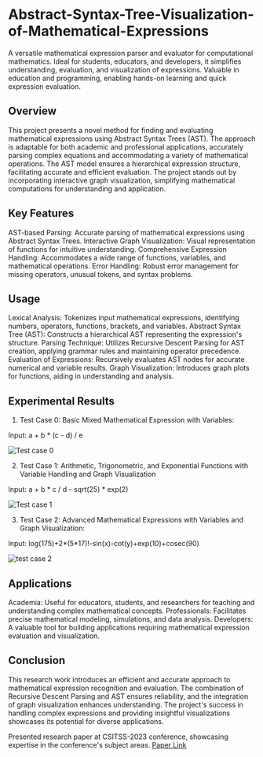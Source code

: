 # Abstract-Syntax-Tree-Visualization-of-Mathematical-Expressions
A versatile mathematical expression parser and evaluator for computational mathematics. Ideal for students, educators, and developers, it simplifies understanding, evaluation, and visualization of expressions. Valuable in education and programming, enabling hands-on learning and quick expression evaluation.


## Overview
This project presents a novel method for finding and evaluating mathematical expressions using Abstract Syntax Trees (AST). The approach is adaptable for both academic and professional applications, accurately parsing complex equations and accommodating a variety of mathematical operations. The AST model ensures a hierarchical expression structure, facilitating accurate and efficient evaluation. The project stands out by incorporating interactive graph visualization, simplifying mathematical computations for understanding and application.

## Key Features
AST-based Parsing: Accurate parsing of mathematical expressions using Abstract Syntax Trees.
Interactive Graph Visualization: Visual representation of functions for intuitive understanding.
Comprehensive Expression Handling: Accommodates a wide range of functions, variables, and mathematical operations.
Error Handling: Robust error management for missing operators, unusual tokens, and syntax problems.

## Usage
Lexical Analysis: Tokenizes input mathematical expressions, identifying numbers, operators, functions, brackets, and variables.
Abstract Syntax Tree (AST): Constructs a hierarchical AST representing the expression's structure.
Parsing Technique: Utilizes Recursive Descent Parsing for AST creation, applying grammar rules and maintaining operator precedence.
Evaluation of Expressions: Recursively evaluates AST nodes for accurate numerical and variable results.
Graph Visualization: Introduces graph plots for functions, aiding in understanding and analysis.

## Experimental Results

1. Test Case 0:  Basic Mixed Mathematical Expression with Variables:

Input: a + b * (c - d) / e

![Test case 0](https://github.com/shivatejapecheti/Abstract-Syntax-Tree-Visualization-of-Mathematical-Expressions/assets/126412107/27a68552-ee0b-4718-ad4a-02ea88c825c6)

2. Test Case 1: Arithmetic, Trigonometric, and Exponential Functions with Variable Handling and Graph Visualization

Input: a + b * c / d - sqrt(25) * exp(2)

![Test case 1](https://github.com/shivatejapecheti/Abstract-Syntax-Tree-Visualization-of-Mathematical-Expressions/assets/126412107/45ae8cd0-54fc-4999-b54f-f37f834cc2ff)

3. Test Case 2: Advanced Mathematical Expressions with Variables and Graph Visualization:

Input: log(175)+2*(5*17)!-sin(x)-cot(y)+exp(10)+cosec(90)

![test case 2](https://github.com/shivatejapecheti/Abstract-Syntax-Tree-Visualization-of-Mathematical-Expressions/assets/126412107/268caa6d-fd43-46ac-9255-628db3b97549)

## Applications
Academia: Useful for educators, students, and researchers for teaching and understanding complex mathematical concepts.
Professionals: Facilitates precise mathematical modeling, simulations, and data analysis.
Developers: A valuable tool for building applications requiring mathematical expression evaluation and visualization.

## Conclusion
This research work introduces an efficient and accurate approach to mathematical expression recognition and evaluation. The combination of Recursive Descent Parsing and AST ensures reliability, and the integration of graph visualization enhances understanding. The project's success in handling complex expressions and providing insightful visualizations showcases its potential for diverse applications.

Presented research paper at CSITSS-2023 conference, showcasing expertise in the conference's subject areas. [Paper Link](https://ieeexplore.ieee.org/document/10334103)
